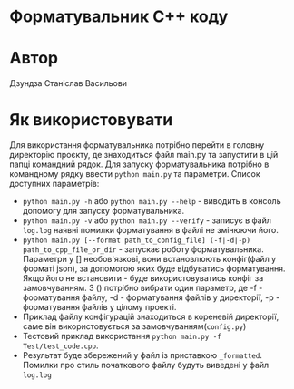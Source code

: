 # Форматувальник C++ коду
# Автор
 Дзундза Станіслав Васильови
 # Як використовувати
 Для використання форматувальника потрібно перейти в головну директорію проєкту, де знаходиться файл main.py та запустити в цій папці командний рядок.
Для запуску форматувальника потрібно в командному рядку ввести `python main.py` та параметри. Список доступних параметрів:

- `python main.py -h` або `python main.py --help` - виводить в консоль допомогу для запуску форматувальника.
- `python main.py -v` або `python main.py --verify` - записує в файл `log.log` наявні помилки форматування в файлі не змінюючи його.
- `python main.py [--format path_to_config_file] (-f|-d|-p) path_to_cpp_file_or_dir` - запускає роботу форматувальника. Параметри у [] необов'язкові, вони встановлюють конфіг(файл у форматі json), за допомогою яких буде відбуватись форматування. Якщо його не встановити - буде використовуватись конфіг за замовчуванням. З () потрібно вибрати один параметр, де -f - форматування файлу, -d - форматування файлів у директорії, -p - форматування файлів у цілому проекті.
- Приклад файлу конфігурацій знаходиться в кореневій директорії, саме він використовується за замовчуванням(`config.py`) 
- Тестовий приклад використання `python main.py -f Test/test_code.cpp`.
- Результат буде збережений у файл із приставкою `_formatted`. Помилки про стиль початкового файлу  будуть виведені у файл `log.log`
